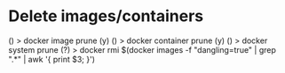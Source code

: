 # Delete <none> images/containers

() > docker image prune (y)
() > docker container prune (y)
() > docker system prune
(?) > docker rmi $(docker images -f "dangling=true" | grep "<none>.\*<none>" | awk '{ print $3; }')
